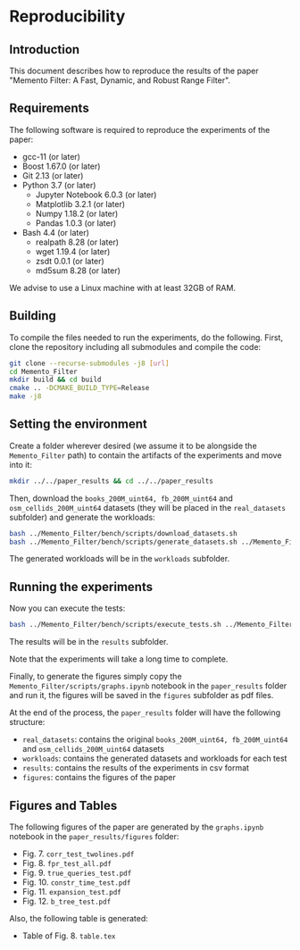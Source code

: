 # Reproducibility

## Introduction

This document describes how to reproduce the results of the paper "Memento Filter: A Fast, Dynamic, and Robust Range Filter".

## Requirements

The following software is required to reproduce the experiments of the paper:

- gcc-11 (or later)
- Boost 1.67.0 (or later)
- Git 2.13 (or later)
- Python 3.7 (or later)
  - Jupyter Notebook 6.0.3 (or later)
  - Matplotlib 3.2.1 (or later)
  - Numpy 1.18.2 (or later)
  - Pandas 1.0.3 (or later)
- Bash 4.4 (or later)
  - realpath 8.28 (or later)
  - wget 1.19.4 (or later)
  - zsdt 0.0.1 (or later)
  - md5sum 8.28 (or later)

We advise to use a Linux machine with at least 32GB of RAM.

## Building

To compile the files needed to run the experiments, do the following.
First, clone the repository including all submodules and compile the code:
```bash
git clone --recurse-submodules -j8 [url]
cd Memento_Filter
mkdir build && cd build
cmake .. -DCMAKE_BUILD_TYPE=Release
make -j8
```

## Setting the environment
Create a folder wherever desired (we assume it to be alongside the `Memento_Filter` path) to contain the artifacts of the experiments and move into it:
```bash
mkdir ../../paper_results && cd ../../paper_results
```

Then, download the `books_200M_uint64, fb_200M_uint64` and `osm_cellids_200M_uint64` datasets (they will be placed in the `real_datasets` subfolder) and generate the workloads:
```bash
bash ../Memento_Filter/bench/scripts/download_datasets.sh
bash ../Memento_Filter/bench/scripts/generate_datasets.sh ../Memento_Filter/build real_datasets
```
The generated workloads will be in the `workloads` subfolder.
## Running the experiments
Now you can execute the tests:
```bash
bash ../Memento_Filter/bench/scripts/execute_tests.sh ../Memento_Filter/build workloads
```
The results will be in the `results` subfolder.

Note that the experiments will take a long time to complete.

Finally, to generate the figures simply copy the `Memento_Filter/scripts/graphs.ipynb` notebook in the `paper_results` folder and run it, 
the figures will be saved in the `figures` subfolder as pdf files.

At the end of the process, the `paper_results` folder will have the following structure:
- `real_datasets`: contains the original `books_200M_uint64, fb_200M_uint64` and `osm_cellids_200M_uint64` datasets
- `workloads`: contains the generated datasets and workloads for each test
- `results`: contains the results of the experiments in csv format
- `figures`: contains the figures of the paper

## Figures and Tables

The following figures of the paper are generated by the `graphs.ipynb` notebook in the `paper_results/figures` folder: 
- Fig. 7. `corr_test_twolines.pdf`
- Fig. 8. `fpr_test_all.pdf`
- Fig. 9. `true_queries_test.pdf`
- Fig. 10. `constr_time_test.pdf`
- Fig. 11. `expansion_test.pdf`
- Fig. 12. `b_tree_test.pdf`

Also, the following table is generated:
- Table of Fig. 8. `table.tex`
